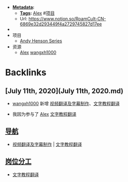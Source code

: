 - **[Metadata](Metadata.md):**
    - **[Tags](Tags.md):** [Alex](Alex.md) #[项目](项目.md)
    - Url: https://www.notion.so/RoamCult-CN-6869e32d293449f4a2729745827d17ee
- 
- 项目
    - [Andy Henson Series](https://www.notion.so/2a25ab1e36304e90ac60d8b8326eb6ea)
- 资源
    - [Alex](Alex.md) [wangxh1000](wangxh1000.md)

# Backlinks
## [July 11th, 2020](July 11th, 2020.md)
- [wangxh1000](wangxh1000.md) 新增 [视频翻译及字幕制作](视频翻译及字幕制作.md)、[文字教程翻译](文字教程翻译.md)

- 我因为参与了 [Alex](Alex.md) [文字教程翻译](文字教程翻译.md)

## [导航](导航.md)
- [视频翻译及字幕制作](视频翻译及字幕制作.md) | [文字教程翻译](文字教程翻译.md)

## [岗位分工](岗位分工.md)
- [文字教程翻译](文字教程翻译.md)

